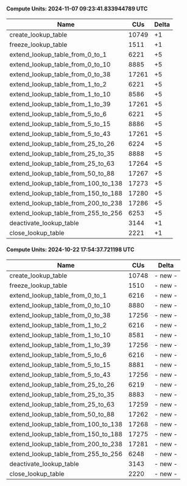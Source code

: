 #### Compute Units: 2024-11-07 09:23:41.833944789 UTC

| Name | CUs | Delta |
|------|------|-------|
| create_lookup_table | 10749 | +1 |
| freeze_lookup_table | 1511 | +1 |
| extend_lookup_table_from_0_to_1 | 6221 | +5 |
| extend_lookup_table_from_0_to_10 | 8885 | +5 |
| extend_lookup_table_from_0_to_38 | 17261 | +5 |
| extend_lookup_table_from_1_to_2 | 6221 | +5 |
| extend_lookup_table_from_1_to_10 | 8586 | +5 |
| extend_lookup_table_from_1_to_39 | 17261 | +5 |
| extend_lookup_table_from_5_to_6 | 6221 | +5 |
| extend_lookup_table_from_5_to_15 | 8886 | +5 |
| extend_lookup_table_from_5_to_43 | 17261 | +5 |
| extend_lookup_table_from_25_to_26 | 6224 | +5 |
| extend_lookup_table_from_25_to_35 | 8888 | +5 |
| extend_lookup_table_from_25_to_63 | 17264 | +5 |
| extend_lookup_table_from_50_to_88 | 17267 | +5 |
| extend_lookup_table_from_100_to_138 | 17273 | +5 |
| extend_lookup_table_from_150_to_188 | 17280 | +5 |
| extend_lookup_table_from_200_to_238 | 17286 | +5 |
| extend_lookup_table_from_255_to_256 | 6253 | +5 |
| deactivate_lookup_table | 3144 | +1 |
| close_lookup_table | 2221 | +1 |

#### Compute Units: 2024-10-22 17:54:37.721198 UTC

| Name | CUs | Delta |
|------|------|-------|
| create_lookup_table | 10748 | - new - |
| freeze_lookup_table | 1510 | - new - |
| extend_lookup_table_from_0_to_1 | 6216 | - new - |
| extend_lookup_table_from_0_to_10 | 8880 | - new - |
| extend_lookup_table_from_0_to_38 | 17256 | - new - |
| extend_lookup_table_from_1_to_2 | 6216 | - new - |
| extend_lookup_table_from_1_to_10 | 8581 | - new - |
| extend_lookup_table_from_1_to_39 | 17256 | - new - |
| extend_lookup_table_from_5_to_6 | 6216 | - new - |
| extend_lookup_table_from_5_to_15 | 8881 | - new - |
| extend_lookup_table_from_5_to_43 | 17256 | - new - |
| extend_lookup_table_from_25_to_26 | 6219 | - new - |
| extend_lookup_table_from_25_to_35 | 8883 | - new - |
| extend_lookup_table_from_25_to_63 | 17259 | - new - |
| extend_lookup_table_from_50_to_88 | 17262 | - new - |
| extend_lookup_table_from_100_to_138 | 17268 | - new - |
| extend_lookup_table_from_150_to_188 | 17275 | - new - |
| extend_lookup_table_from_200_to_238 | 17281 | - new - |
| extend_lookup_table_from_255_to_256 | 6248 | - new - |
| deactivate_lookup_table | 3143 | - new - |
| close_lookup_table | 2220 | - new - |


